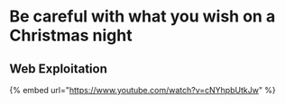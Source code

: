 # Be careful with what you wish on a Christmas night

## Web Exploitation

{% embed url="https://www.youtube.com/watch?v=cNYhpbUtkJw" %}



